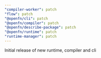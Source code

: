 ```yaml
---
"compiler-worker": patch
"flow": patch
"@openfn/cli": patch
"@openfn/compiler": patch
"@openfn/describe-package": patch
"@openfn/runtime": patch
"runtime-manager": patch
---
```


Initial release of new runtime, compiler and cli
